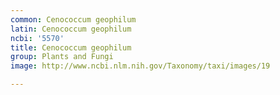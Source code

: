 ```yaml
---
common: Cenococcum geophilum
latin: Cenococcum geophilum
ncbi: '5570'
title: Cenococcum geophilum
group: Plants and Fungi
image: http://www.ncbi.nlm.nih.gov/Taxonomy/taxi/images/19

---
```

